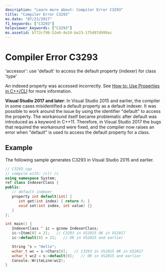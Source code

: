 ```yaml
---
description: "Learn more about: Compiler Error C3293"
title: "Compiler Error C3293"
ms.date: "07/21/2017"
f1_keywords: ["C3293"]
helpviewer_keywords: ["C3293"]
ms.assetid: b772cf98-52e0-4e24-be23-1f5d87d999ac
---
```

# Compiler Error C3293

'accessor': use 'default' to access the default property (indexer) for class 'type'

An indexed property was accessed incorrectly.  See [How to: Use Properties in C++/CLI](../../dotnet/how-to-use-properties-in-cpp-cli.md) for more information.

**Visual Studio 2017 and later**: In Visual Studio 2015 and earlier, the compiler in some cases misidentified a default property as a default indexer. It was possible to work around the issue by using the identifier "default" to access the property. The workaround itself became problematic after default was introduced as a keyword in C++11. Therefore, in Visual Studio 2017 the bugs that required the workaround were fixed, and the compiler now raises an error when "default" is used to access the default property for a class.

## Example

The following sample generates C3293 in Visual Studio 2015 and earlier.

```cpp
// C3293.cpp
// compile with: /clr /c
using namespace System;
ref class IndexerClass {
public:
   // default indexer
   property int default[int] {
      int get(int index) { return 0; }
      void set(int index, int value) {}
   }
};

int main() {
   IndexerClass ^ ic = gcnew IndexerClass;
   ic->Item[0] = 21;   // C3293 in VS2015 OK in VS2017
   ic->default[0] = 21;   // OK in VS2015 and earlier

   String ^s = "Hello";
   wchar_t wc = s->Chars[0];   // C3293 in VS2015 OK in VS2017
   wchar_t wc2 = s->default[0];   // OK in VS2015 and earlier
   Console::WriteLine(wc2);
}
```
